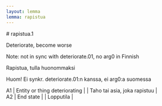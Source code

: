 ```yaml
---
layout: lemma
lemma: rapistua
---
```


<div class="sense">
# <span class="sensename">rapistua.1</span>

<span class="description">Deteriorate, become worse</span>

Note: not in sync with deteriorate.01, no arg0 in Finnish

<span class="description">Rapistua, tulla huonommaksi</span>

Huom! Ei synkr. deteriorate.01:n kanssa, ei arg0:a suomessa

A1 | Entity or thing deteriorating |   | Taho tai asia, joka rapistuu |  
A2 | End state |   | Lopputila |  

</div>

